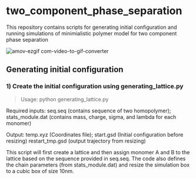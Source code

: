 # two_component_phase_separation

This repository contains scripts for generating initial configuration and running simulations of minimialistic polymer model for two component phase separation

![amov-ezgif com-video-to-gif-converter](https://github.com/user-attachments/assets/2fb83f84-16f8-4350-8dc4-b2b38827edd7)

## Generating initial configuration
### 1) Create the initial configuration using generating_lattice.py

> Usage: 
python generating_lattice.py

Required inputs: seq.seq (contains sequence of two homopolymer); stats_module.dat (contains mass, charge, sigma, and lambda for each monomer)

Output: temp.xyz (Coordinates file); start.gsd (Initial configuration before resizing) restart_tmp.gsd (output trajectory from resizing)

This script will first create a lattice and then assign monomer A and B to the lattice based on the sequence provided in seq.seq. The code also defines the chain parameters (from stats_module.dat) and resize the simulation box to a cubic box of size 10nm.
